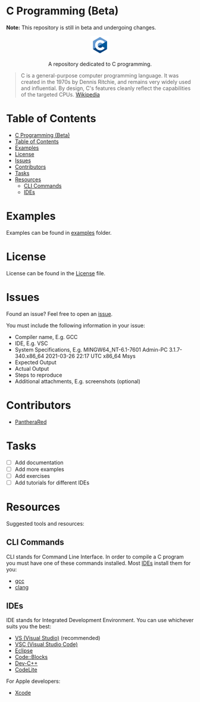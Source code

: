 # C Programming (Beta)

**Note:** This repository is still in beta and undergoing changes.

<div align="center">
	<img src="https://raw.githubusercontent.com/github/explore/f3e22f0dca2be955676bc70d6214b95b13354ee8/topics/c/c.png" width="50" />
	<p>A repository dedicated to C programming.</p>
</div>

> C is a general-purpose computer programming language. It was created in the 1970s by Dennis Ritchie, and remains very widely used and influential. By design, C's features cleanly reflect the capabilities of the targeted CPUs. [Wikipedia](https://en.wikipedia.org/wiki/C_(programming_language))

# Table of Contents

- [C Programming (Beta)](#c-programming-beta)
- [Table of Contents](#table-of-contents)
- [Examples](#examples)
- [License](#license)
- [Issues](#issues)
- [Contributors](#contributors)
- [Tasks](#tasks)
- [Resources](#resources)
	- [CLI Commands](#cli-commands)
	- [IDEs](#ides)

# Examples

Examples can be found in [examples](/examples) folder.

# License

License can be found in the [License](LICENSE) file.

# Issues

Found an issue? Feel free to open an [issue](https://github.com/PantheraRed/c-programming/issues/new).

You must include the following information in your issue:

- Compiler name, E.g. GCC
- IDE, E.g. VSC
- System Specifications, E.g. MINGW64_NT-6.1-7601 Admin-PC 3.1.7-340.x86_64 2021-03-26 22:17 UTC x86_64 Msys
- Expected Output
- Actual Output
- Steps to reproduce
- Additional attachments, E.g. screenshots (optional)

# Contributors

- [PantheraRed](https://github.com/PantheraRed)

# Tasks

- [ ] Add documentation
- [ ] Add more examples
- [ ] Add exercises
- [ ] Add tutorials for different IDEs

# Resources

Suggested tools and resources:

## CLI Commands

CLI stands for Command Line Interface. In order to compile a C program you must have one of these commands installed. Most [IDEs](#ides) install them for you:

- [gcc](https://gcc.gnu.org)
- [clang](https://clang.llvm.org)

## IDEs

IDE stands for Integrated Development Environment. You can use whichever suits you the best:

- [VS (Visual Studio)](https://visualstudio.microsoft.com) (recommended)
- [VSC (Visual Studio Code)](https://code.visualstudio.com)
- [Eclipse](https://www.eclipse.org)
- [Code::Blocks](https://www.codeblocks.org)
- [Dev-C++](https://www.bloodshed.net)
- [CodeLite](https://codelite.org)

For Apple developers:

- [Xcode](https://developer.apple.com/xcode)